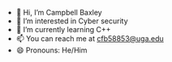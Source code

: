 - 👋 Hi, I’m Campbell Baxley
- 👀 I’m interested in Cyber security
- 🌱 I’m currently learning C++
- 📫 You can reach me at cfb58853@uga.edu
- 😄 Pronouns: He/Him

